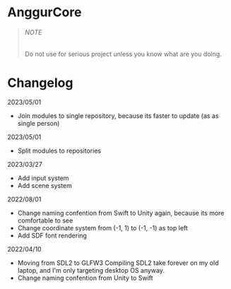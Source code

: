 # AnggurCore

> ###### NOTE
> Do not use for serious project unless you know what are you doing.

# Changelog
2023/05/01
- Join modules to single repository, because its faster to update (as as single person)

2023/05/01
- Split modules to repositories

2023/03/27
- Add input system
- Add scene system

2022/08/01
- Change naming confention from Swift to Unity again, because its more comfortable to see
- Change coordinate system from (-1, 1) to (-1, -1) as top left
- Add SDF font rendering

2022/04/10
- Moving from SDL2 to GLFW3
  Compiling SDL2 take forever on my old laptop, and I'm only targeting desktop OS anyway.
- Change naming confention from Unity to Swift

